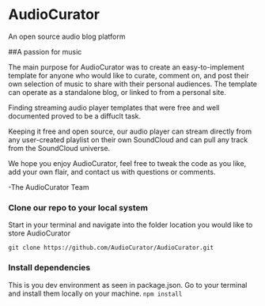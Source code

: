 # AudioCurator
An open source audio blog platform

##A passion for music

The main purpose for AudioCurator was to create an easy-to-implement template for anyone who would like to curate, comment on, and post their own selection of music to share with their personal audiences. The template can operate as a standalone blog, or linked to from a personal site. 

Finding streaming audio player templates that were free and well documented proved to be a diffuclt task. 

Keeping it free and open source, our audio player can stream directly from any user-created playlist on their own SoundCloud and can pull any track from the SoundCloud universe. 

We hope you enjoy AudioCurator, feel free to tweak the code as you like, add your own flair, and contact us with questions or comments. 

-The AudioCurator Team

 ### Clone our repo to your local system

 Start in your terminal and navigate into the folder location you would like to store AudioCurator 
 
  `git clone https://github.com/AudioCurator/AudioCurator.git`
  
  
### Install dependencies 
  This is you dev environment as seen in package.json. Go to your terminal and install them locally on your machine. 
 `npm install ` 
 

 
